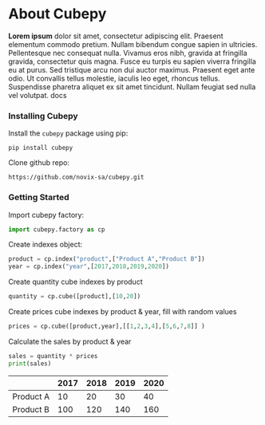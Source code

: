 # About Cubepy

**Lorem ipsum** dolor sit amet, consectetur adipiscing elit. Praesent elementum commodo pretium. Nullam bibendum congue sapien in ultricies. Pellentesque nec consequat nulla. Vivamus eros nibh, gravida at fringilla gravida, consectetur quis magna. Fusce eu turpis eu sapien viverra fringilla eu at purus. Sed tristique arcu non dui auctor maximus. Praesent eget ante odio. Ut convallis tellus molestie, iaculis leo eget, rhoncus tellus. Suspendisse pharetra aliquet ex sit amet tincidunt. Nullam feugiat sed nulla vel volutpat. docs


### Installing Cubepy

Install the  `cubepy`  package using pip:
```
pip install cubepy
```

Clone github repo:
```
https://github.com/novix-sa/cubepy.git
```



### Getting Started

Import cubepy factory:
```python
import cubepy.factory as cp
```
 
Create indexes object:
```python
product = cp.index("product",["Product A","Product B"])
year = cp.index("year",[2017,2018,2019,2020])
```

Create quantity cube indexes by product

```python
quantity = cp.cube([product],[10,20])
```
Create prices cube indexes by product & year, fill with random values

```python
prices = cp.cube([product,year],[[1,2,3,4],[5,6,7,8]] )
```

Calculate the sales by product & year

```python
sales = quantity * prices
print(sales)
```

|  |2017|2018|2019|2020|
|--|--|--|--|--|
|Product A|  10|  20|  30|  40|
|Product B|  100|  120|  140| 160|


<!--stackedit_data:
eyJoaXN0b3J5IjpbMjE0NDE1NDU1MCwtNjU4MDUzMDAwLDEzOT
I5MzM4ODQsMTYxOTU4OTc1LDE1NDQwMDY0MSwtMTI2NzcwNTk2
NywtMjQzODIwMzI4LDE0MjIxNzQ0MDYsLTEzMDM0MDQ1MTgsND
Y2MjI0MjYwLDkwMTUzODA5NiwyNjgyMTQ2MzZdfQ==
-->